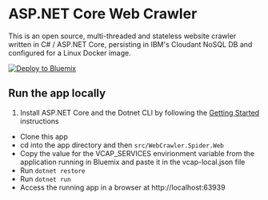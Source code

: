# ASP.NET Core Web Crawler

This is an open source, multi-threaded and stateless website crawler written in C# / ASP.NET Core, persisting in IBM's Cloudant NoSQL DB and configured for a Linux Docker image.

[![Deploy to Bluemix](https://bluemix.net/deploy/button.png)](https://bluemix.net/deploy?repository=https://github.com/renanbm/webcrawler)

## Run the app locally

1. Install ASP.NET Core and the Dotnet CLI by following the [Getting Started][] instructions
+ Clone this app
+ cd into the app directory and then `src/WebCrawler.Spider.Web`
+ Copy the value for the VCAP_SERVICES envirionment variable from the application running in Bluemix and paste it in the vcap-local.json file
+ Run `dotnet restore`
+ Run `dotnet run`
+ Access the running app in a browser at http://localhost:63939

[Getting Started]: http://docs.asp.net/en/latest/getting-started/index.html
